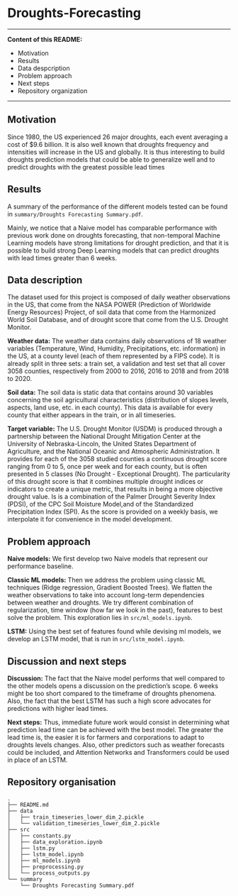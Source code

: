 # Droughts-Forecasting
---
**Content of this README:**
- Motivation
- Results
- Data despcription
- Problem approach
- Next steps
- Repository organization
---

## Motivation

Since 1980, the US experienced 26 major droughts, each event averaging a cost of $9.6 billion. It is also well known that droughts frequency and intensities will increase in the US and globally. It is thus interesting to build droughts prediction models that could be able to generalize well and to predict droughts with the greatest possible lead times

## Results

A summary of the performance of the different models tested can be found in `summary/Droughts Forecasting Summary.pdf`.

Mainly, we notice that a Naive model has comparable performance with previous work done on droughts forecasting, that non-temporal Machine Learning models have strong limitations for drought prediction, and that it is possible to build strong Deep Learning models that can predict droughts with lead times greater than 6 weeks.

## Data description

The dataset used for this project is composed of daily weather observations in the US, that come from the NASA POWER (Prediction of Worldwide Energy Resources) Project, of soil data that come from the Harmonized World Soil Database, and of drought score that come from the U.S. Drought Monitor.

**Weather data:** The weather data contains daily observations of 18 weather variables (Temperature, Wind, Humidity, Precipitations, etc. information) in the US, at a county level (each of them represented by a FIPS code). It is already split in three sets: a train set, a validation and test set that all cover 3058 counties, respectively from 2000 to 2016, 2016 to 2018 and from 2018 to 2020.

**Soil data:** The soil data is static data that contains around 30 variables concerning the soil agricultural characteristics (distribution of slopes levels, aspects, land use, etc. in each county). This data is available for every county that either appears in the train, or in all timeseries.

**Target variable:** The U.S. Drought Monitor (USDM) is produced through a partnership between the National Drought Mitigation Center at the University of Nebraska-Lincoln, the United States Department of Agriculture, and the National Oceanic and Atmospheric Administration. It provides for each of the 3058 studied counties a continuous drought score ranging from 0 to 5, once per week and for each county, but is often presented in 5 classes (No Drought - Exceptional Drought). The particularity of this drought score is that it combines multiple drought indices or indicators to create a unique metric, that results in being a more objective drought value. Is is a combination of the Palmer Drought Severity Index (PDSI), of the CPC Soil Moisture Model,and of the Standardized Precipitation Index (SPI). As the score is provided on a weekly basis, we interpolate it for convenience in the model development.

## Problem approach

**Naive models:** We first develop two Naive models that represent our performance baseline. 

**Classic ML models:** Then we address the problem using classic ML techniques (Ridge regression, Gradient Boosted Trees). We flatten the weather observations to take into account long-term dependencies between weather and droughts. We try different combination of regularization, time window (how far we look in the past), features to best solve the problem. This exploration lies in `src/ml_models.ipynb`.

**LSTM:** Using the best set of features found while devising ml models, we develop an LSTM model, that is run in `src/lstm_model.ipynb`.

## Discussion and next steps

**Discussion:** The fact that the Naive model performs that well compared to the other models opens a discussion on the prediction’s scope. 6 weeks might be too short compared to the timeframe of droughts phenomena. Also, the fact that the best LSTM has such a high score advocates for predictions with higher lead times.

**Next steps:** Thus, immediate future work would consist in determining what prediction lead time can be achieved with the best model. The greater the lead time is, the easier it is for farmers and corporations to adapt to droughts levels changes. Also, other predictors such as weather forecasts could be included, and Attention Networks and Transformers could be used in place of an LSTM.

## Repository organisation

    .
    ├── README.md
    ├── data
    │   ├── train_timeseries_lower_dim_2.pickle
    │   └── validation_timeseries_lower_dim_2.pickle
    ├── src
    │   ├── constants.py
    │   ├── data_exploration.ipynb
    │   ├── lstm.py
    │   ├── lstm_model.ipynb
    │   ├── ml_models.ipynb
    │   ├── preprocessing.py
    │   └── process_outputs.py
    └── summary
        └── Droughts Forecasting Summary.pdf